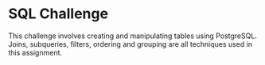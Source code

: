 # SQL Challenge

This challenge involves creating and manipulating tables using PostgreSQL. Joins, subqueries, filters, ordering and grouping are all techniques used in this assignment.
